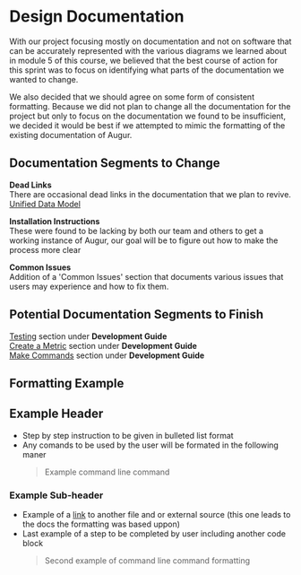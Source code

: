 # Design Documentation

With our project focusing mostly on documentation and not on software that can be accurately represented with the various diagrams we learned about in module 5 of this course, we believed that the best course of action for this sprint was to focus on identifying what parts of the documentation we wanted to change.

We also decided that we should agree on some form of consistent formatting. Because we did not plan to change all the documentation for the project but only to focus on the documentation we found to be insufficient, we decided it would be best if we attempted to mimic the formatting of the existing documentation of Augur.

## Documentation Segments to Change
**Dead Links**  
There are occasional dead links in the documentation that we plan to revive.  
[Unified Data Model](https://oss-augur.readthedocs.io/en/main/schema/data-model.html)

**Installation Instructions**  
These were found to be lacking by both our team and others to get a working instance of Augur, our goal will be to figure out how to make the process more clear

**Common Issues**  
Addition of a 'Common Issues' section that documents various issues that users may experience and how to fix them.
## Potential Documentation Segments to Finish
[Testing](https://oss-augur.readthedocs.io/en/main/development-guide/testing/toc.html) section under **Development Guide**  
[Create a Metric](https://oss-augur.readthedocs.io/en/main/development-guide/create-a-metric/toc.html) section under **Development Guide**  
[Make Commands](https://oss-augur.readthedocs.io/en/main/development-guide/make/toc.html) section under **Development Guide**  
## Formatting Example

## Example Header
- Step by step instruction to be given in bulleted list format
- Any comands to be used by the user will be formated in the following maner 
  > Example command line command

### Example Sub-header

- Example of a [link](https://oss-augur.readthedocs.io/en/main/quick-start.html) to another file and or external source (this one leads to the docs the formatting was based uppon)
- Last example of a step to be completed by user including another code block
  > Second example of command line command formatting

